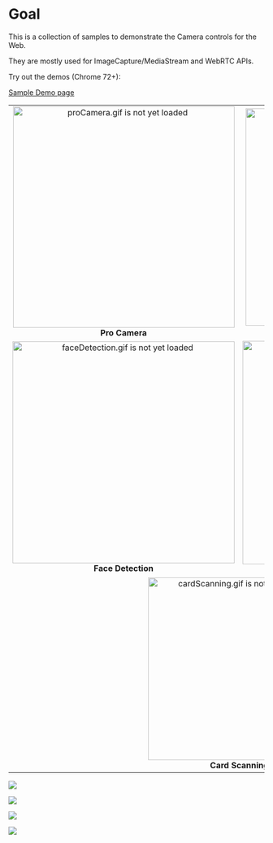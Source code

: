 # Goal


This is a collection of samples to demonstrate the Camera controls for the Web.

They are mostly used for ImageCapture/MediaStream and WebRTC APIs.


Try out the demos (Chrome 72+):

[Sample Demo page](https://riju.github.io/WebCamera/samples/)

<table cellspacing="0" cellpadding="0" style="border-collapse: collapse; border: none;">
  <tr>
    <td align="center" valign="center">
      <img src="proCamera.gif" alt="proCamera.gif is not yet loaded" width="436"/>
      <br />
      <b>Pro Camera</b>
    </td>
    <td align="center" valign="center">
      <img src="filters.gif" alt="filters.gif is not yet loaded" width="428"/>
      <br />
      <b>Filters</b>
    </td>
  </tr>
  <tr>
    <td align="center" valign="center">
      <img src="faceDetection.gif" alt="faceDetection.gif is not yet loaded" width="437"/>
      <br />
      <b>Face Detection</b>
    </td>
    <td align="center" valign="center">
      <img src="funnyHats.gif" alt="funnyHats.gif is not yet loaded" width="440"/>
      <br />
      <b>Funny Hats</b>
    </td>
  </tr>
  <tr>
    <td align="center" valign="center" colspan="2">
      <img src="cardScanning.gif" alt="cardScanning.gif is not yet loaded" width="360"/>
      <br />
      <b>Card Scanning</b>
    </td>
  </tr>
</table>

![](exposureDemo.gif)

![](focusDistance.gif)

![](cameraWebapp.gif)

![](panTilt.gif)
